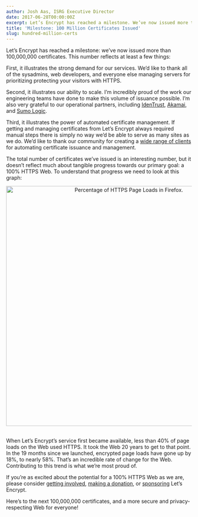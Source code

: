 ```yaml
---
author: Josh Aas, ISRG Executive Director
date: 2017-06-28T00:00:00Z
excerpt: Let’s Encrypt has reached a milestone. We’ve now issued more than 100,000,000 certificates.
title: 'Milestone: 100 Million Certificates Issued'
slug: hundred-million-certs
---
```


Let’s Encrypt has reached a milestone: we’ve now issued more than 100,000,000 certificates. This number reflects at least a few things:

First, it illustrates the strong demand for our services. We’d like to thank all of the sysadmins, web developers, and everyone else managing servers for prioritizing protecting your visitors with HTTPS.

Second, it illustrates our ability to scale. I’m incredibly proud of the work our engineering teams have done to make this volume of issuance possible. I’m also very grateful to our operational partners, including [IdenTrust](https://www.identrust.com/), [Akamai](https://www.akamai.com/), and [Sumo Logic](https://www.sumologic.com/).

Third, it illustrates the power of automated certificate management. If getting and managing certificates from Let’s Encrypt always required manual steps there is simply no way we’d be able to serve as many sites as we do. We’d like to thank our community for creating a [wide range of clients](https://letsencrypt.org/docs/client-options/) for automating certificate issuance and management.

The total number of certificates we’ve issued is an interesting number, but it doesn’t reflect much about tangible progress towards our primary goal: a 100% HTTPS Web. To understand that progress we need to look at this graph:

<center>
  </p> 
  
  <p>
    <img src="/images/2017.06.28-https-percentage.png" alt="Percentage of HTTPS Page Loads in Firefox." style="width: 650px; margin-bottom: 17px;" />
  </p>
  
  <p>
    </center>
  </p>
  
  <p>
    When Let’s Encrypt’s service first became available, less than 40% of page loads on the Web used HTTPS. It took the Web 20 years to get to that point. In the 19 months since we launched, encrypted page loads have gone up by 18%, to nearly 58%. That’s an incredible rate of change for the Web. Contributing to this trend is what we’re most proud of.
  </p>
  
  <p>
    If you’re as excited about the potential for a 100% HTTPS Web as we are, please consider <a href="https://letsencrypt.org/getinvolved/">getting involved</a>, <a href="https://letsencrypt.org/donate/">making a donation</a>, or <a href="https://letsencrypt.org/become-a-sponsor/">sponsoring</a> Let’s Encrypt.
  </p>
  
  <p>
    Here’s to the next 100,000,000 certificates, and a more secure and privacy-respecting Web for everyone!
  </p>